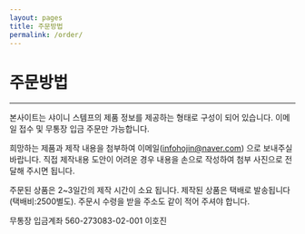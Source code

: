 ```yaml
---
layout: pages
title: 주문방법
permalink: /order/
---
```


# 주문방법
---

본사이트는 샤이니 스템프의 제품 정보를 제공하는 형태로 구성이 되어 있습니다. 이메일 접수 및 무통장 입금 주문만 가능합니다.

희망하는 제품과 제작 내용을 첨부하여 이메일(infohojin@naver.com) 으로 보내주실 바랍니다. 직접 제작내용 도안이 어려운 경우 내용을 손으로 작성하여 첨부 사진으로 전달해 주시면 됩니다.

주문된 상품은 2~3일간의 제작 시간이 소요 됩니다. 제작된 상품은 택배로 발송됩니다(택배비:2500별도).
주문시 수령을 받을 주소도 같이 적어 주셔야 합니다.

무통장 입금계좌
560-273083-02-001 이호진


